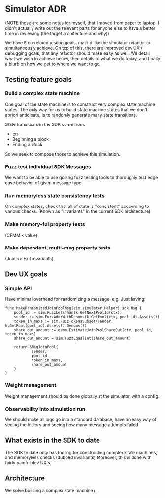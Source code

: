 # Simulator ADR

(NOTE these are some notes for myself, that I moved from paper to laptop. I didn't actually write out the relevant parts for anyone else to have a better time in reviewing (the target architecture and why))

We have 5 correlated testing goals, that I'd like the simulator refactor to simultaneously achieve.
On top of this, there are improved dev UX / debugging goals, that any refactor should make easy as well.
We detail what we wish to achieve below, then details of what we do today, and finally a blurb on how we get to where we want to go.

## Testing feature goals

### Build a complex state machine

One goal of the state machine is to construct very complex state machine states.
The only way for us to build state machine states that we don't apriori anticipate,
is to randomly generate many state transitions.

State transitions in the SDK come from:
* txs
* Beginning a block
* Ending a block

So we seek to compose those to achieve this simulation.

### Fuzz test individual SDK Messages

We want to be able to use golang fuzz testing tools to thoroughly test edge case behavior of given message type.

### Run memoryless state consistency tests

On complex states, check that all of state is "consistent" acccording to various checks.
(Known as "invariants" in the current SDK architecture)

### Make memory-ful property tests

(CFMM k value)

### Make dependent, multi-msg property tests

(Join <> Exit invariants)

## Dev UX goals

### Simple API

Have minimal overhead for randomizing a message, e.g. Just having:
```golang
func MakeRandomizedJoinPoolMsg(sim simulator.Helper) sdk.Msg {
    pool_id := sim.FuzzLessThan(k.GetNextPoolId(ctx))
    sender := sim.FuzzAddrWithDenoms(k.GetPool(ctx, pool_id).Assets())
    token_in_maxs := sim.FuzzTokensSubset(sender, k.GetPool(pool_id).Assets().Denoms())
    share_out_amount := gamm.EstimateJoinPoolShareOut(ctx, pool_id, token_in_maxs)
    share_out_amount = sim.FuzzEqualInt(share_out_amount)
    
    return &MsgJoinPool{
            sender,
            pool_id,
            token_in_maxs,
            share_out_amount
    }
}
```

### Weight management

Weight management should be done globally at the simulator, with a config.

### Observability into simulation run

We should make all logs go into a standard database, have an easy way of seeing the history
and seeing how many message attempts failed

## What exists in the SDK to date

The SDK to date only has tooling for constructing complex state machines, and memoryless checks (dubbed invariants)
Moreover, this is done with fairly painful dev UX's.

## Architecture

We solve building a complex state machine+ 
